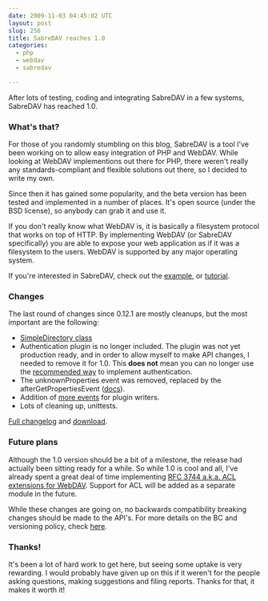 ```yaml
---
date: 2009-11-03 04:45:02 UTC
layout: post
slug: 256
title: SabreDAV reaches 1.0
categories:
  - php
  - webdav
  - sabredav

---
```

<p>After lots of testing, coding and integrating SabreDAV in a few systems, SabreDAV has reached 1.0.</p>

<h3>What's that?</h3>

<p>For those of you randomly stumbling on this blog, SabreDAV is a tool I've been working on to allow easy integration of PHP and WebDAV. While looking at WebDAV implementions out there for PHP, there weren't really any standards-compliant and flexible solutions out there, so I decided to write my own.</p>

<p>Since then it has gained some popularity, and the beta version has been tested and implemented in a number of places. It's open source (under the BSD license), so anybody can grab it and use it.</p>

<p>If you don't really know what WebDAV is, it is basically a filesystem protocol that works on top of HTTP. By implementing WebDAV (or SabreDAV specifically) you are able to expose your web application as if it was a filesystem to the users. WebDAV is supported by any major operating system.</p>

<p>If you're interested in SabreDAV, check out the <a href="http://code.google.com/p/sabredav/source/browse/trunk/examples/fileserver.php">example</a>, or <a href="http://code.google.com/p/sabredav/wiki/GettingStarted">tutorial</a>.</p>

<h3>Changes</h3>

<p>The last round of changes since 0.12.1 are mostly cleanups, but the most important are the following:</p>

<ul>
  <li><a href="http://code.google.com/p/sabredav/wiki/SimpleDirectory">SimpleDirectory class</a></li>
  <li>Authentication plugin is no longer included. The plugin was not yet production ready, and in order to allow myself to make API changes, I needed to remove it for 1.0. This <strong>does not</strong> mean you can no longer use the <a href="http://code.google.com/p/sabredav/wiki/Authentication">recommended way</a> to implement authentication.</li>
  <li>The unknownProperties event was removed, replaced by the afterGetPropertiesEvent (<a href="http://code.google.com/p/sabredav/wiki/WritingPlugins">docs</a>).</li>
  <li>Addition of <a href="http://code.google.com/p/sabredav/wiki/WritingPlugins">more events</a> for plugin writers.</li>
  <li>Lots of cleaning up, unittests.</li>
</ul>

<p><a href="http://code.google.com/p/sabredav/source/browse/trunk/ChangeLog">Full changelog</a> and <a href="http://code.google.com/p/sabredav/downloads/list">download</a>.</p>

<h3>Future plans</h3>

<p>Although the 1.0 version should be a bit of a milestone, the release had actually been sitting ready for a while. So while 1.0 is cool and all, I've already spent a great deal of time implementing <a href="http://www.ietf.org/rfc/rfc3744.txt">RFC 3744 a.k.a. ACL extensions for WebDAV</a>. Support for ACL will be added as a separate module in the future.</p>

<p>While these changes are going on, no backwards compatibility breaking changes should be made to the API's. For more details on the BC and versioning policy, check <a href="http://code.google.com/p/sabredav/wiki/VersionPolicy">here</a>.

<h3>Thanks!</h3>

<p>It's been a lot of hard work to get here, but seeing some uptake is very rewarding. I would probably have given up on this if it weren't for the people asking questions, making suggestions and filing reports. Thanks for that, it makes it worth it!</p>